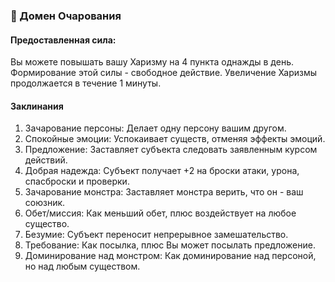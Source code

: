 ### 🌸 Домен Очарования
#### Предоставленная сила:
Вы можете повышать вашу Харизму на 4 пункта однажды в день. Формирование этой силы - свободное действие. Увеличение Харизмы продолжается в течение 1 минуты.
#### Заклинания
1. Зачарование персоны: Делает одну персону вашим другом.
2. Спокойные эмоции: Успокаивает существ, отменяя эффекты эмоций.
3. Предложение: Заставляет субъекта следовать заявленным курсом действий.
4. Добрая надежда: Субъект получает +2 на броски атаки, урона, спасброски и проверки.
5. Зачарование монстра: Заставляет монстра верить, что он - ваш союзник.
6. Обет/миссия: Как меньший обет, плюс воздействует на любое существо.
7. Безумие: Субъект переносит непрерывное замешательство.
8. Требование: Как посылка, плюс Вы может посылать предложение.
9. Доминирование над монстром: Как доминирование над персоной, но над любым существом.